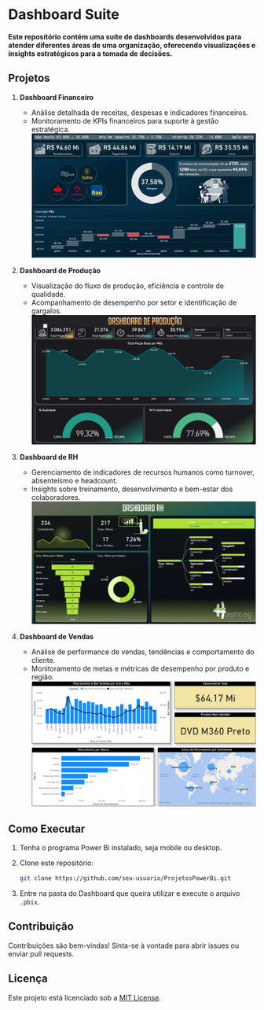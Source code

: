 # Dashboard Suite

#### Este repositório contém uma suíte de dashboards desenvolvidos para atender diferentes áreas de uma organização, oferecendo visualizações e insights estratégicos para a tomada de decisões.

## Projetos

1. **Dashboard Financeiro**
   - Análise detalhada de receitas, despesas e indicadores financeiros.
   - Monitoramento de KPIs financeiros para suporte à gestão estratégica.
   ![Dashboard Financeiro](Dashboard-Financeiro/Imagens/foto-dashboard-financeiro.png)

2. **Dashboard de Produção**
   - Visualização do fluxo de produção, eficiência e controle de qualidade.
   - Acompanhamento de desempenho por setor e identificação de gargalos.
   ![Dashboard Produção](Dashboard-Producao/imagens/foto-dashboard-producao.png)

3. **Dashboard de RH**
   - Gerenciamento de indicadores de recursos humanos como turnover, absenteísmo e headcount.
   - Insights sobre treinamento, desenvolvimento e bem-estar dos colaboradores.
   ![Dashboard RH](Dashboard-RH/imagens/foto-dashboard-rh.png)

4. **Dashboard de Vendas**
   - Análise de performance de vendas, tendências e comportamento do cliente.
   - Monitoramento de metas e métricas de desempenho por produto e região.
   ![Dashboard Vendas](Dashboard-Vendas/imagens/foto-dashboard-vendas.png)

## Como Executar

1. Tenha o programa Power Bi instalado, seja mobile ou desktop.
2. Clone este repositório:

    ```bash
    git clone https://github.com/seu-usuario/ProjetosPowerBi.git
    ```

3. Entre na pasta do Dashboard que queira utilizar e execute o arquivo `.pbix`.

## Contribuição

Contribuições são bem-vindas! Sinta-se à vontade para abrir issues ou enviar pull requests.

## Licença

Este projeto está licenciado sob a [MIT License](LICENSE).

